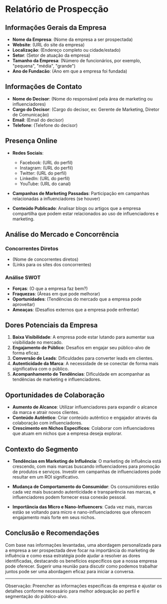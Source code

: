 # Relatório de Prospecção

## Informações Gerais da Empresa

- **Nome da Empresa**: (Nome da empresa a ser prospectada)
- **Website**: (URL do site da empresa)
- **Localização**: (Endereço completo ou cidade/estado)
- **Setor**: (Setor de atuação da empresa)
- **Tamanho da Empresa**: (Número de funcionários, por exemplo, "pequena", "média", "grande")
- **Ano de Fundacão**: (Ano em que a empresa foi fundada)

## Informações de Contato

- **Nome do Decisor**: (Nome do responsável pela área de marketing ou influenciadores)
- **Cargo do Decisor**: (Cargo do decisor, ex: Gerente de Marketing, Diretor de Comunicação)
- **Email**: (Email do decisor)
- **Telefone**: (Telefone do decisor)

## Presença Online

- **Redes Sociais**: 
  - Facebook: (URL do perfil)
  - Instagram: (URL do perfil)
  - Twitter: (URL do perfil)
  - LinkedIn: (URL do perfil)
  - YouTube: (URL do canal)

- **Campanhas de Marketing Passadas**: Participação em campanhas relacionadas a influenciadores (se houver)

- **Conteúdo Publicado**: Analisar blogs ou artigos que a empresa compartilha que podem estar relacionados ao uso de influenciadores e marketing.

## Análise do Mercado e Concorrência

### Concorrentes Diretos

- (Nome de concorrentes diretos)
- (Links para os sites dos concorrentes)
  
### Análise SWOT

- **Forças**: (O que a empresa faz bem?)
- **Fraquezas**: (Áreas em que pode melhorar)
- **Oportunidades**: (Tendências do mercado que a empresa pode aproveitar)
- **Ameaças**: (Desafios externos que a empresa pode enfrentar)
  
## Dores Potenciais da Empresa

1. **Baixa Visibilidade**: A empresa pode estar lutando para aumentar sua visibilidade no mercado.
2. **Engajamento de Público**: Desafios em engajar seu público-alvo de forma eficaz.
3. **Conversão de Leads**: Dificuldades para converter leads em clientes.
4. **Autenticidade da Marca**: A necessidade de se conectar de forma mais significativa com o público.
5. **Acompanhamento de Tendências**: Dificuldade em acompanhar as tendências de marketing e influenciadores.

## Oportunidades de Colaboração

- **Aumento de Alcance**: Utilizar influenciadores para expandir o alcance da marca e atrair novos clientes.
- **Conteúdo Autêntico**: Criar conteúdo autêntico e engajador através da colaboração com influenciadores.
- **Crescimento em Nichos Específicos**: Colaborar com influenciadores que atuam em nichos que a empresa deseja explorar.
  
## Contexto do Segmento

- **Tendências em Marketing de Influência**: O marketing de influência está crescendo, com mais marcas buscando influenciadores para promoção de produtos e serviços. Investir em campanhas de influenciadores pode resultar em um ROI significativo.

- **Mudança de Comportamento do Consumidor**: Os consumidores estão cada vez mais buscando autenticidade e transparência nas marcas, e influenciadores podem fornecer essa conexão pessoal.

- **Importância das Micro e Nano-Influencers**: Cada vez mais, marcas estão se voltando para micro e nano-influenciadores que oferecem engajamento mais forte em seus nichos.

## Conclusão e Recomendações

Com base nas informações levantadas, uma abordagem personalizada para a empresa a ser prospectada deve focar na importância do marketing de influência e como essa estratégia pode ajudar a resolver as dores identificadas, destacando os benefícios específicos que a nossa empresa pode oferecer. Sugerir uma reunião para discutir como podemos trabalhar juntos pode ser uma abordagem eficaz para iniciar a conversa.

--- 

Observação: Preencher as informações específicas da empresa e ajustar os detalhes conforme necessário para melhor adequação ao perfil e segmentação do público-alvo.